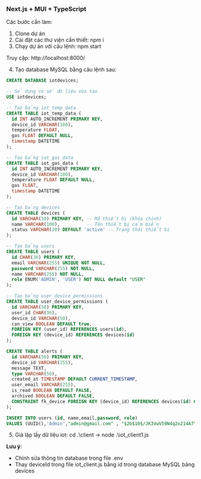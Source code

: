 ### Next.js + MUI + TypeScript

Các bước cần làm:

1. Clone dự án
2. Cài đặt các thư viện cần thiết: npm i
3. Chạy dự án với câu lệnh: npm start

Truy cập: http://localhost:8000/

4. Tạo database MySQL bằng câu lệnh sau:

```sql
CREATE DATABASE iotdevices;

-- Sử dụng cơ sở dữ liệu vừa tạo
USE iotdevices;

-- Tạo bảng iot_temp_data
CREATE TABLE iot_temp_data (
  id INT AUTO_INCREMENT PRIMARY KEY,
  device_id VARCHAR(100),
  temperature FLOAT,
  gas FLOAT DEFAULT NULL,
  timestamp DATETIME
);

-- Tạo bảng iot_gas_data
CREATE TABLE iot_gas_data (
  id INT AUTO_INCREMENT PRIMARY KEY,
  device_id VARCHAR(100),
  temperature FLOAT DEFAULT NULL,
  gas FLOAT,
  timestamp DATETIME
);

-- Tạo bảng devices
CREATE TABLE devices (
  id VARCHAR(50) PRIMARY KEY, -- Mã thiết bị (khóa chính)
  name VARCHAR(100),          -- Tên thiết bị cảm biến
  status VARCHAR(20) DEFAULT 'active' -- Trạng thái thiết bị
);

-- Tạo bảng users
CREATE TABLE users (
  id CHAR(36) PRIMARY KEY,
  email VARCHAR(255) UNIQUE NOT NULL,
  password VARCHAR(255) NOT NULL,
  name VARCHAR(255) NOT NULL,
  role ENUM('ADMIN', 'USER') NOT NULL default "USER"
);

-- Tạo bảng user_device_permissions
CREATE TABLE user_device_permissions (
  id VARCHAR(50) PRIMARY KEY,
  user_id CHAR(36),
  device_id VARCHAR(50),
  can_view BOOLEAN DEFAULT true,
  FOREIGN KEY (user_id) REFERENCES users(id),
  FOREIGN KEY (device_id) REFERENCES devices(id)
);

CREATE TABLE alerts (
  id VARCHAR(50) PRIMARY KEY,
  device_id VARCHAR(255),
  message TEXT,
  type VARCHAR(50),
  created_at TIMESTAMP DEFAULT CURRENT_TIMESTAMP,
  user_email VARCHAR(255),
  is_read BOOLEAN DEFAULT FALSE,
  archived BOOLEAN DEFAULT FALSE,
  CONSTRAINT fk_device FOREIGN KEY (device_id) REFERENCES devices(id) ON DELETE CASCADE
);

INSERT INTO users (id, name,email,password, role)
VALUES (UUID(),'Admin',"admin@gmail.com" , "$2b$10$/JK3VwV59N4q2o214A7Y/.O/Yglp3jy0dbMXUaEkqKG5WC2tFbc32","ADMIN");

```

5. Giả lập lấy dữ liệu iot: cd .\client -> node .\iot_client1.js

**Lưu ý**:

- Chỉnh sửa thông tin database trong file .env
- Thay deviceId trong file iot_client.js bằng id trong database MySQL bảng devices
